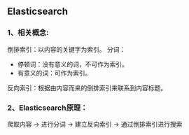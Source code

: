 ## Elasticsearch
### 1、相关概念:
倒排索引：以内容的关键字为索引。
分词：
- 停顿词：没有意义的词，不可作为索引。
- 有意义的词：可作为索引。

反向索引：根据由内容而来的倒排索引来联系到内容标题。

### 2、Elasticsearch原理：
爬取内容 -> 进行分词 -> 建立反向索引 -> 通过倒排索引进行搜索


